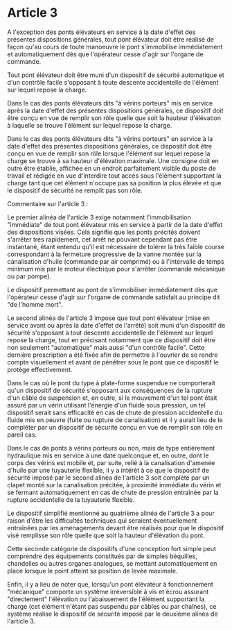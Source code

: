 # Article 3

A l'exception des ponts élévateurs en service à la date d'effet des présentes dispositions générales, tout pont élévateur doit être réalisé de façon qu'au cours de toute manoeuvre le pont s'immobilise immédiatement et automatiquement dès que l'opérateur cesse d'agir sur l'organe de commande.

Tout pont élévateur doit être muni d'un dispositif de sécurité automatique et d'un contrôle facile s'opposant à toute descente accidentelle de l'élément sur lequel repose la charge.

Dans le cas des ponts élévateurs dits "à vérins porteurs" mis en service après la date d'effet des présentes dispositions générales, ce dispositif doit être conçu en vue de remplir son rôle quelle que soit la hauteur d'élévation à laquelle se trouve l'élément sur lequel repose la charge.

Dans le cas des ponts élévateurs dits "à vérins porteurs" en service à la date d'effet des présentes dispositions générales, ce dispositif doit être conçu en vue de remplir son rôle lorsque l'élément sur lequel repose la charge se trouve à sa hauteur d'élévation maximale. Une consigne doit en outre être établie, affichée en un endroit parfaitement visible du poste de travail et rédigée en vue d'interdire tout accès sous l'élément supportant la charge tant que cet élément n'occupe pas sa position la plus élevée et que le dispositif de sécurité ne remplit pas son rôle.

Commentaire sur l'article 3 :

Le premier alinéa de l'article 3 exige notamment l'immobilisation "immédiate" de tout pont élévateur mis en service à partir de la date d'effet des dispositions visées. Cela signifie que les ponts précités doivent s'arrêter très rapidement, cet arrêt ne pouvant cependant pas être instantané, étant entendu qu'il est nécessaire de tolérer la très faible course correspondant à la fermeture progressive de la vanne montée sur la canalisation d'huile (commande par air comprimé) ou à l'intervalle de temps minimum mis par le moteur électrique pour s'arrêter (commande mécanique ou par pompe).

Le dispositif permettant au pont de s'immobiliser immédiatement dès que l'opérateur cesse d'agir sur l'organe de commande satisfait au principe dit "de l'homme mort".

Le second alinéa de l'article 3 impose que tout pont élévateur (mise en service avant ou après la date d'effet de l'arrêté) soit muni d'un dispositif de sécurité s'opposant à tout descente accidentelle de l'élément sur lequel repose la charge, tout en précisant notamment que ce dispositif doit être non seulement "automatique" mais aussi "d'un contrôle facile". Cette dernière prescription a été fixée afin de permettre à l'ouvrier de se rendre compte visuellement et avant de pénétrer sous le pont que ce dispositif le protège effectivement.

Dans le cas où le pont du type à plate-forme suspendue ne comporterait qu'un dispositif de sécurité s'opposant aux conséquences de la rupture d'un câble de suspension et, en outre, si le mouvement d'un tel pont était assuré par un vérin utilisant l'énergie d'un fluide sous pression, un tel dispositif serait sans efficacité en cas de chute de pression accidentelle du fluide mis en oeuvre (fuite ou rupture de canalisation) et il y aurait lieu de le compléter par un dispositif de sécurité conçu en vue de remplir son rôle en pareil cas.

Dans le cas de ponts à vérins porteurs ou non, mais de type entièrement hydraulique mis en service à une date quelconque et, en outre, dont le corps des vérins est mobile et, par suite, relié à la canalisation d'amenée d'huile par une tuyauterie flexible, il y a intérêt à ce que le dispositif de sécurité imposé par le second alinéa de l'article 3 soit complété par un clapet monté sur la canalisation précitée, à proximité immédiate du vérin et se fermant automatiquement en cas de chute de pression entraînée par la rupture accidentelle de la tuyauterie flexible.

Le dispositif simplifié mentionné au quatrième alinéa de l'article 3 a pour raison d'être les difficultés techniques qui seraient éventuellement entraînées par les aménagements devant être réalisés pour que le dispositif visé remplisse son rôle quelle que soit la hauteur d'élévation du pont.

Cette seconde catégorie de dispositifs d'une conception fort simple peut comprendre des équipements constitués par de simples béquilles, chandelles ou autres organes analogues, se mettant automatiquement en place lorsque le point atteint sa position de levée maximale.

Enfin, il y a lieu de noter que, lorsqu'un pont élévateur à fonctionnement "mécanique" comporte un système irréversible à vis et écrou assurant "directement" l'élévation ou l'abaissement de l'élément supportant la charge (cet élément n'étant pas suspendu par câbles ou par chaînes), ce système réalise le dispositif de sécurité imposé par le deuxième alinéa de l'article 3.
